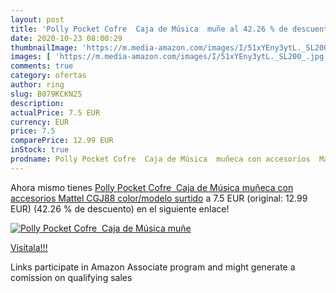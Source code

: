 ```yaml
---
layout: post
title: 'Polly Pocket Cofre  Caja de Música  muñe al 42.26 % de descuento'
date: 2020-10-23 08:00:29
thumbnailImage: 'https://m.media-amazon.com/images/I/51xYEny3ytL._SL200_.jpg'
images: [ 'https://m.media-amazon.com/images/I/51xYEny3ytL._SL200_.jpg' ]
comments: true
category: ofertas
author: ring
slug: B079KCKN25
description:
actualPrice: 7.5 EUR
currency: EUR
price: 7.5
comparePrice: 12.99 EUR
inStock: true
prodname: Polly Pocket Cofre  Caja de Música  muñeca con accesorios  Mattel CGJ88    color/modelo surtido
---
```


Ahora mismo tienes [Polly Pocket Cofre  Caja de Música  muñeca con accesorios  Mattel CGJ88    color/modelo surtido](https://www.amazon.es/dp/B079KCKN25/?tag=tolees-21) a 7.5 EUR (original: 12.99 EUR) (42.26 %  de descuento) en el siguiente enlace!

[![Polly Pocket Cofre  Caja de Música  muñe](https://m.media-amazon.com/images/I/51xYEny3ytL._SL200_.jpg)](https://www.amazon.es/dp/B079KCKN25/?tag=tolees-21)

[Visítala!!!](https://www.amazon.es/dp/B079KCKN25/?tag=tolees-21)

Links participate in Amazon Associate program and might generate a comission on qualifying sales
